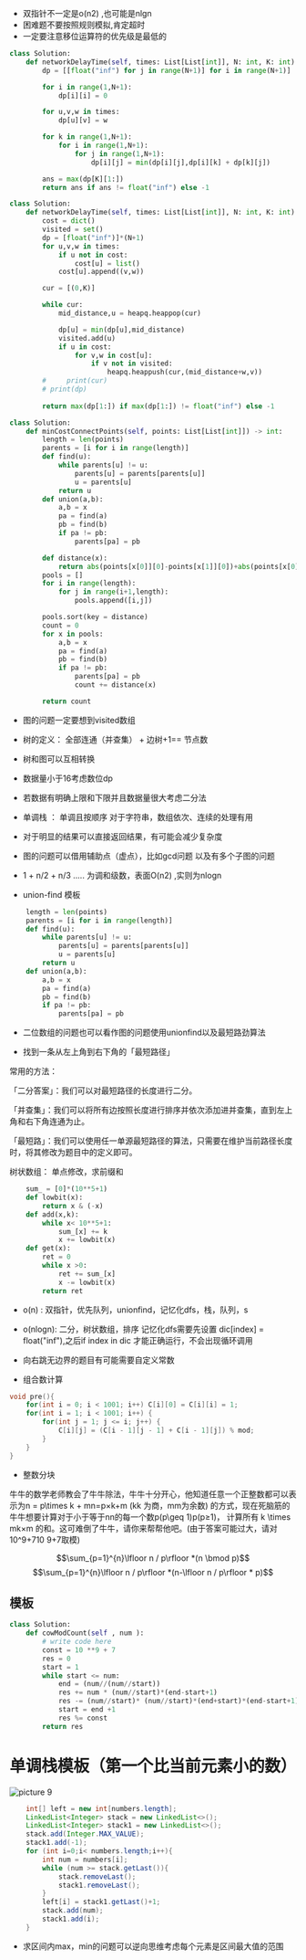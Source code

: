 - 双指针不一定是o(n2) ,也可能是nlgn
- 困难题不要按照规则模拟,肯定超时
- 一定要注意移位运算符的优先级是最低的
```python 
class Solution:
    def networkDelayTime(self, times: List[List[int]], N: int, K: int) -> int:
        dp = [[float("inf") for j in range(N+1)] for i in range(N+1)]

        for i in range(1,N+1):
            dp[i][i] = 0

        for u,v,w in times:
            dp[u][v] = w

        for k in range(1,N+1):
            for i in range(1,N+1):
                for j in range(1,N+1):
                    dp[i][j] = min(dp[i][j],dp[i][k] + dp[k][j])

        ans = max(dp[K][1:])
        return ans if ans != float("inf") else -1
```
``` python
class Solution:
    def networkDelayTime(self, times: List[List[int]], N: int, K: int) -> int:
        cost = dict()
        visited = set()
        dp = [float("inf")]*(N+1)
        for u,v,w in times:
            if u not in cost:
                cost[u] = list()
            cost[u].append((v,w))

        cur = [(0,K)]

        while cur:
            mid_distance,u = heapq.heappop(cur)

            dp[u] = min(dp[u],mid_distance)
            visited.add(u)
            if u in cost:
                for v,w in cost[u]:
                    if v not in visited:
                        heapq.heappush(cur,(mid_distance+w,v))
        #     print(cur)
        # print(dp)
            
        return max(dp[1:]) if max(dp[1:]) != float("inf") else -1
```
```python
class Solution:
    def minCostConnectPoints(self, points: List[List[int]]) -> int:
        length = len(points)
        parents = [i for i in range(length)]
        def find(u):
            while parents[u] != u:
                parents[u] = parents[parents[u]]
                u = parents[u]
            return u
        def union(a,b):
            a,b = x
            pa = find(a)
            pb = find(b)
            if pa != pb:
                parents[pa] = pb

        def distance(x):
            return abs(points[x[0]][0]-points[x[1]][0])+abs(points[x[0]][1]-points[x[1]][1])
        pools = []
        for i in range(length):
            for j in range(i+1,length):
                pools.append([i,j])

        pools.sort(key = distance)
        count = 0
        for x in pools:
            a,b = x
            pa = find(a)
            pb = find(b)
            if pa != pb:
                parents[pa] = pb
                count += distance(x)

        return count
```

- 图的问题一定要想到visited数组
- 树的定义： 全部连通（并查集） +    边树+1== 节点数
- 树和图可以互相转换
- 数据量小于16考虑数位dp
- 若数据有明确上限和下限并且数据量很大考虑二分法
- 单调栈 ： 单调且按顺序  对于字符串，数组依次、连续的处理有用
- 对于明显的结果可以直接返回结果，有可能会减少复杂度
- 图的问题可以借用辅助点（虚点），比如gcd问题 以及有多个子图的问题
- 1 + n/2 + n/3 ..... 为调和级数，表面O(n2) ,实则为nlogn

- union-find 模板
```python
    length = len(points)
    parents = [i for i in range(length)]
    def find(u):
        while parents[u] != u:
            parents[u] = parents[parents[u]]
            u = parents[u]
        return u
    def union(a,b):
        a,b = x
        pa = find(a)
        pb = find(b)
        if pa != pb:
            parents[pa] = pb                    
```

- 二位数组的问题也可以看作图的问题使用unionfind以及最短路劲算法


- 找到一条从左上角到右下角的「最短路径」

常用的方法：

「二分答案」：我们可以对最短路径的长度进行二分。

「并查集」：我们可以将所有边按照长度进行排序并依次添加进并查集，直到左上角和右下角连通为止。

「最短路」：我们可以使用任一单源最短路径的算法，只需要在维护当前路径长度时，将其修改为题目中的定义即可。

树状数组：
单点修改，求前缀和
```python
    sum_ = [0]*(10**5+1)
    def lowbit(x):
        return x & (-x)
    def add(x,k):
        while x< 10**5+1:
            sum_[x] += k
            x += lowbit(x)
    def get(x):
        ret = 0
        while x >0:
            ret += sum_[x]
            x -= lowbit(x)
        return ret

```

- o(n) : 双指针，优先队列，unionfind，记忆化dfs，栈，队列，s
- o(nlogn): 二分，树状数组，排序
记忆化dfs需要先设置 dic[index] = float("inf"),之后if index in dic 才能正确运行，不会出现循环调用

- 向右跳无边界的题目有可能需要自定义常数

- 组合数计算
```c++
void pre(){
    for(int i = 0; i < 1001; i++) C[i][0] = C[i][i] = 1;
    for(int i = 1; i < 1001; i++) {
        for(int j = 1; j <= i; j++) {
            C[i][j] = (C[i - 1][j - 1] + C[i - 1][j]) % mod;
        }
    }      
}

```

- 整数分块

牛牛的数学老师教会了牛牛除法，牛牛十分开心，他知道任意一个正整数都可以表示为n = p\times k + mn=p×k+m (kk 为商，mm为余数) 的方式，现在死脑筋的牛牛想要计算对于小于等于nn的每一个数p(p\geq 1)p(p≥1)， 计算所有 k \times mk×m 的和。这可难倒了牛牛，请你来帮帮他吧。(由于答案可能过大，请对10^9+710 9+7取模)

$$\sum_{p=1}^{n}\lfloor n / p\rfloor *(n \bmod p)$$
$$\sum_{p=1}^{n}\lfloor n / p\rfloor *(n-\lfloor n / p\rfloor * p)$$

## 模板
```python
class Solution:
    def cowModCount(self , num ):
        # write code here
        const = 10 **9 + 7
        res = 0
        start = 1
        while start <= num:
            end = (num//(num//start))
            res += num * (num//start)*(end-start+1)
            res -= (num//start)* (num//start)*(end+start)*(end-start+1)//2
            start = end +1
            res %= const
        return res

```

# 单调栈模板（第一个比当前元素小的数）
![picture 9](images/7b9d0e08d7980a4d62d8f4620f765222d059908e9daa836f8ee7f84eb00477cb.png)  
```java
    int[] left = new int[numbers.length];
    LinkedList<Integer> stack = new LinkedList<>();
    LinkedList<Integer> stack1 = new LinkedList<>();
    stack.add(Integer.MAX_VALUE);
    stack1.add(-1);
    for (int i=0;i< numbers.length;i++){
        int num = numbers[i];
        while (num >= stack.getLast()){
            stack.removeLast();
            stack1.removeLast();
        }
        left[i] = stack1.getLast()+1;
        stack.add(num);
        stack1.add(i);
    }
```

- 求区间内max，min的问题可以逆向思维考虑每个元素是区间最大值的范围
